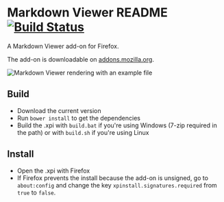 # Markdown Viewer README [![Build Status](https://travis-ci.org/Thiht/markdown-viewer.svg?branch=master)](https://travis-ci.org/Thiht/markdown-viewer)
A Markdown Viewer add-on for Firefox.

The add-on is downloadable on [addons.mozilla.org](https://addons.mozilla.org/fr/firefox/addon/markdown-viewer/).

![Markdown Viewer rendering with an example file](http://i.imgur.com/iA5BaAu.png)

## Build
* Download the current version
* Run `bower install` to get the dependencies
* Build the .xpi with `build.bat` if you're using Windows (7-zip required in the path) or with `build.sh` if you're using Linux

## Install
* Open the .xpi with Firefox
* If Firefox prevents the install because the add-on is unsigned, go to `about:config` and change the key `xpinstall.signatures.required` from `true` to `false`.
